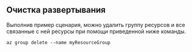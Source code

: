 ## <a name="clean-up-deployment"></a>Очистка развертывания

Выполнив пример сценария, можно удалить группу ресурсов и все связанные с ней ресурсы при помощи приведенной ниже команды.

```azurecli
az group delete --name myResourceGroup
```
